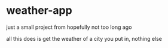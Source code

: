# weather-app
 just a small project from hopefully not too long ago

all this does is get the weather of a city you put in, nothing else
